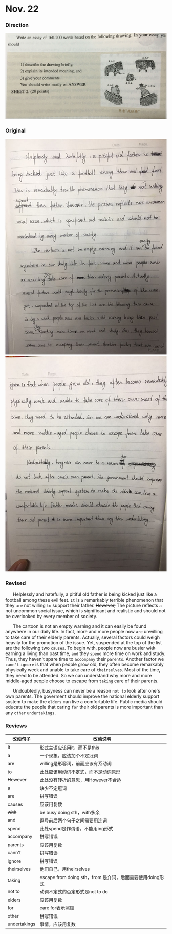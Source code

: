 # Nov. 22

### Direction

![alttext](/writings/11.22/1.jpg)

### Original

![alttext](/writings/11.22/2.jpg)
![alttext](/writings/11.22/3.jpg)

### Revised

&nbsp;&nbsp;&nbsp;&nbsp;&nbsp;&nbsp;Helplessly and hatefully, a pitiful old father is being kicked just like a football among these evil feet. `It` is `a` remarkably terrible phenomenon that they `are` not willing `to` support their father. ~~However,~~ The picture reflects `a` not uncommon social issue, which is significant and realistic and should not be overlooked by every member of society.

&nbsp;&nbsp;&nbsp;&nbsp;&nbsp;&nbsp;The cartoon is not an empty warning and it can easily be found anywhere in our daily life. In fact, more and more people now `are` unwilling to take care of their elderly parents. Actually, several factors could weigh heavily for the promotion of the issue. Yet, suspended at the top of the list are the following two `causes`. To begin with, people now are busier ~~with~~ earning a living than past time, `and` they `spend` more time on work and study. Thus, they haven't spare time to `accompany` their `parents`. Another factor we `cann't` `ignore` is that when people grow old, they often become remarkably physically week and unable to take care of `theirselves`. Most of the time, they need to be attended. So we can understand why more and more middle-aged people choose to escape from `taking` care of their parents.

&nbsp;&nbsp;&nbsp;&nbsp;&nbsp;&nbsp;Undoubtedly, busyness can never be a reason `not to` look after one's own parents. The goverment should improve the national elderly support system to make the `elders` can live a comfortable life. Public media should educate the people that caring `for` their old parents is more important than any `other` `undertakings`.

### Reviews

|改动句子|改动说明|
|---|---|
|It|形式主语应该用it，而不是this|
|a|一个现象，应该加个不定冠词|
|are|willing是形容词，前面应该有系动词|
|to|此处应该用动词不定式，而不是动词原形|
|~~However~~|此处没有转折的意思，用However不合适|
|a|缺少不定冠词|
|are|拼写错误|
|causes|应该用复数|
|~~with~~|be busy doing sth，with多余|
|and|逗号前后两个句子之间需要用连词|
|spend|此处spend是作谓语，不能用ing形式|
|accompany|拼写错误|
|parents|应该用复数|
|cann't|拼写错误|
|ignore|拼写错误|
|theirselves|他们自己，用theirselves|
|taking|escape from doing sth，from 是介词，后面需要使用doing形式|
|not to|动词不定式的否定形式是not to do|
|elders|应该用复数|
|for|care for表示照顾|
|other|拼写错误|
|undertakings|事情，应该用复数|
